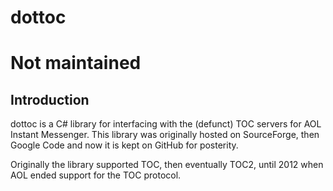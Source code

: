 # dottoc

# Not maintained

## Introduction

dottoc is a C# library for interfacing with the (defunct) TOC servers for AOL Instant Messenger. This library was originally hosted on SourceForge, then Google Code and now it is kept on GitHub for posterity.

Originally the library supported TOC, then eventually TOC2, until 2012 when AOL ended support for the TOC protocol.
